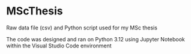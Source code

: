 # MScThesis
Raw data file (csv) and Python script used for my MSc thesis

The code was designed and ran on Python 3.12 using Jupyter Notebook within the Visual Studio Code environment
